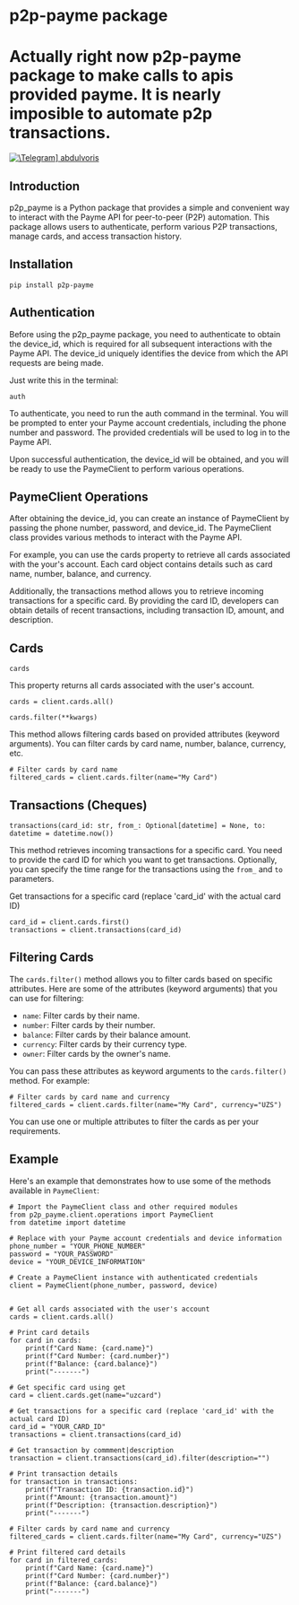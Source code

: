 # p2p-payme package
# Actually right now p2p-payme package to make calls to apis provided payme. It is nearly imposible to automate p2p transactions. 
[![\Telegram\] abdulvoris](https://img.shields.io/badge/Telegram-blue.svg?logo=telegram)](https://t.me/abdulvoris_101)

## Introduction

p2p_payme is a Python package that provides a simple and convenient way to interact with the Payme API for peer-to-peer (P2P) automation. This package allows users to authenticate, perform various P2P transactions, manage cards, and access transaction history.


## Installation

```
pip install p2p-payme
```

## Authentication
Before using the p2p_payme package, you need to authenticate to obtain the device_id, which is required for all subsequent interactions with the Payme API. The device_id uniquely identifies the device from which the API requests are being made.

Just write this in the terminal:
```
auth
```

To authenticate, you need to run the auth command in the terminal. You will be prompted to enter your Payme account credentials, including the phone number and password. The provided credentials will be used to log in to the Payme API. 

Upon successful authentication, the device_id will be obtained, and you will be ready to use the PaymeClient to perform various operations.

## PaymeClient Operations

After obtaining the device_id, you can create an instance of PaymeClient by passing the phone number, password, and device_id. The PaymeClient class provides various methods to interact with the Payme API.

For example, you can use the cards property to retrieve all cards associated with the your's account. Each card object contains details such as card name, number, balance, and currency.

Additionally, the transactions method allows you to retrieve incoming transactions for a specific card. By providing the card ID, developers can obtain details of recent transactions, including transaction ID, amount, and description.

## Cards

`cards`

This property returns all cards associated with the user's account.
```
cards = client.cards.all()
```

`cards.filter(**kwargs)`

This method allows filtering cards based on provided attributes (keyword arguments). You can filter cards by card name, number, balance, currency, etc.

```
# Filter cards by card name
filtered_cards = client.cards.filter(name="My Card")
```

## Transactions (Cheques)

`transactions(card_id: str, from_: Optional[datetime] = None, to: datetime = datetime.now())`

This method retrieves incoming transactions for a specific card. You need to provide the card ID for which you want to get transactions. Optionally, you can specify the time range for the transactions using the `from_` and `to` parameters.

Get transactions for a specific card (replace 'card_id' with the actual card ID)
```
card_id = client.cards.first()
transactions = client.transactions(card_id)
```

## Filtering Cards

The `cards.filter()` method allows you to filter cards based on specific attributes. Here are some of the attributes (keyword arguments) that you can use for filtering:

- `name`: Filter cards by their name.
- `number`: Filter cards by their number.
- `balance`: Filter cards by their balance amount.
- `currency`: Filter cards by their currency type.
- `owner`: Filter cards by the owner's name.

You can pass these attributes as keyword arguments to the `cards.filter()` method. For example:
```
# Filter cards by card name and currency
filtered_cards = client.cards.filter(name="My Card", currency="UZS")
```
You can use one or multiple attributes to filter the cards as per your requirements.

## Example
Here's an example that demonstrates how to use some of the methods available in `PaymeClient`:
```
# Import the PaymeClient class and other required modules
from p2p_payme.client.operations import PaymeClient
from datetime import datetime

# Replace with your Payme account credentials and device information
phone_number = "YOUR_PHONE_NUMBER"
password = "YOUR_PASSWORD"
device = "YOUR_DEVICE_INFORMATION"

# Create a PaymeClient instance with authenticated credentials
client = PaymeClient(phone_number, password, device)


# Get all cards associated with the user's account
cards = client.cards.all()

# Print card details
for card in cards:
    print(f"Card Name: {card.name}")
    print(f"Card Number: {card.number}")
    print(f"Balance: {card.balance}")
    print("-------")

# Get specific card using get
card = client.cards.get(name="uzcard")

# Get transactions for a specific card (replace 'card_id' with the actual card ID)
card_id = "YOUR_CARD_ID"
transactions = client.transactions(card_id)

# Get transaction by commment|description
transaction = client.transactions(card_id).filter(description="")

# Print transaction details
for transaction in transactions:
    print(f"Transaction ID: {transaction.id}")
    print(f"Amount: {transaction.amount}")
    print(f"Description: {transaction.description}")
    print("-------")

# Filter cards by card name and currency
filtered_cards = client.cards.filter(name="My Card", currency="UZS")

# Print filtered card details
for card in filtered_cards:
    print(f"Card Name: {card.name}")
    print(f"Card Number: {card.number}")
    print(f"Balance: {card.balance}")
    print("-------")
```

